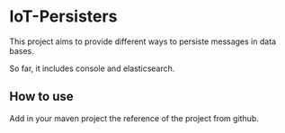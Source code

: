 # IoT-Persisters

This project aims to provide different ways to persiste messages in data bases.

So far, it includes console and elasticsearch.

## How to use

Add in your maven project the reference of the project from github.